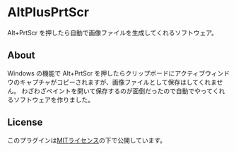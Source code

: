 # AltPlusPrtScr
Alt+PrtScr を押したら自動で画像ファイルを生成してくれるソフトウェア。

## About
Windows の機能で Alt+PrtScr を押したらクリップボードにアクティブウィンドウのキャプチャがコピーされますが、画像ファイルとして保存はしてくれません。
わざわざペイントを開いて保存するのが面倒だったので自動でやってくれるソフトウェアを作りました。

  <!--
## Install & Usage
1. __[Releases](https://github.com/karukaru808/exPlugin/releases)__ からダウンロードしてくる。
1. ダウンロードしたDLLファイルを、ゆかりねっとをインストールした場所にあるpluginsフォルダへ移動する。  
   例：`C:\Program Files (x86)\OKAYULU STYLE\ゆかりねっと\plugins`
1. ゆかりねっとを起動すると `%AppData%\Local\Yukarinette\plugins` にCSVファイルが作られるので、 __2行目以降__ にキーワードとWAVEファイルパスを記入する。  
   例：`いらっしゃいませ,C:\Users\User\Music\VOICELOID+\東北きりたん exVOICE\あいさつ_基本語\いらっしゃいませ！.wav`
1. 設定画面から使用するVOICEROIDを指定する。
1. キーワードを喋る。

## FAQ
#### Q1
WAVEファイルが再生されない。
#### A1
CSVファイルの書き方が正しいか確認してください。正しい書き方は __左側にキーワード、右側にWAVEファイルパス__ です。また __2行目以降__ に記入されているか確認してください。  
WAVEファイルパスが正しいか確認してください。また __絶対パスでないと再生できません。__ 相対パスには対応していません。  
設定画面で正しいVOICEROIDが指定されているか確認してください。正しくないとWAVEファイルは再生されません。
#### Q2
確認したけど再生されない。そもそも起動しないなど。
#### A2
`%AppData%\Local\Yukarinette\Logs` にある最新のLogファイルとCSVファイルを用意して __[Twitter](https://twitter.com/_karukaru_)__ まで連絡下さい。
#### Q3
バグを見つけた。こんな機能が欲しい。その他意見など。
#### A3
詳しい内容を __[Twitter](https://twitter.com/_karukaru_)__ または __[Issues](https://github.com/karukaru808/exPlugin/issues)__ まで連絡下さい。自力でやれる方は __[Pull requests](https://github.com/karukaru808/exPlugin/pulls)__ でもどうぞ。
-->

## License
このプラグインは[MITライセンス](https://github.com/karukaru808/AltPlusPrtScr/blob/master/LICENSE)の下で公開しています。
